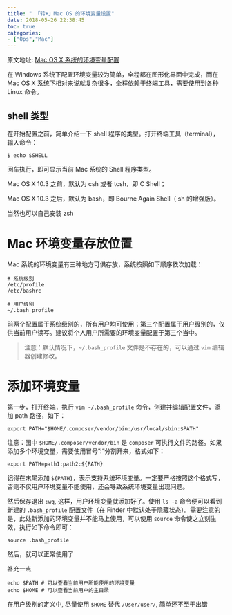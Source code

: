 ```yaml
---
title: " 「转+」Mac OS 的环境变量设置"
date: 2018-05-26 22:38:45
toc: true
categories:
- ["Ops","Mac"]
---
```


原文地址: [Mac OS X 系统的环境变量配置](http://yifeng.studio/2016/11/08/mac-environment-variables-configration/)

在 Windows 系统下配置环境变量较为简单，全程都在图形化界面中完成，而在 Mac OS X 系统下相对来说就复杂很多，全程依赖于终端工具，需要使用到各种 Linux 命令。





## shell 类型

在开始配置之前，简单介绍一下 shell 程序的类型。打开终端工具（terminal），输入命令：

```
$ echo $SHELL
```

回车执行，即可显示当前 Mac 系统的 Shell 程序类型。

Mac OS X 10.3 之前，默认为 csh 或者 tcsh，即 C Shell；

Mac OS X 10.3 之后，默认为 bash，即 Bourne Again Shell（ sh 的增强版）。

当然也可以自己安装 zsh


# Mac 环境变量存放位置

Mac 系统的环境变量有三种地方可供存放，系统按照如下顺序依次加载：

```
# 系统级别
/etc/profile
/etc/bashrc

# 用户级别
~/.bash_profile
```

前两个配置属于系统级别的，所有用户均可使用；第三个配置属于用户级别的，仅供当前用户读写。建议将个人用户所需要的环境变量配置于第三个当中。

> 注意：默认情况下，`~/.bash_profile` 文件是不存在的，可以通过 `vim` 编辑器创建修改。



# 添加环境变量

第一步，打开终端，执行 `vim ~/.bash_profile` 命令，创建并编辑配置文件，添加 path 路径，如下：

```
export PATH="$HOME/.composer/vendor/bin:/usr/local/sbin:$PATH"
```

注意：图中 `$HOME/.composer/vendor/bin` 是 `composer` 可执行文件的路径。如果添加多个环境变量，需要使用冒号”:”分割开来，格式如下：

```
export PATH=path1:path2:${PATH}
```

记得在末尾添加 `${PATH}`，表示支持系统环境变量。一定要严格按照这个格式写，否则不仅用户环境变量不能使用，还会导致系统环境变量出现问题。

然后保存退出 `:wq`, 这样，用户环境变量就添加好了。使用 `ls -a` 命令便可以看到新建的 `.bash_profile` 配置文件（在 Finder 中默认处于隐藏状态）。需要注意的是，此处新添加的环境变量并不能马上使用，可以使用 `source` 命令使之立刻生效，执行如下命令即可：

```
source .bash_profile
```

然后，就可以正常使用了

补充一点

```
echo $PATH # 可以查看当前用户所能使用的环境变量
echo $HOME # 可以查看当前用户的主目录
```
在用户级别的定义中, 尽量使用 `$HOME` 替代 `/User/user/`, 简单还不至于出错

